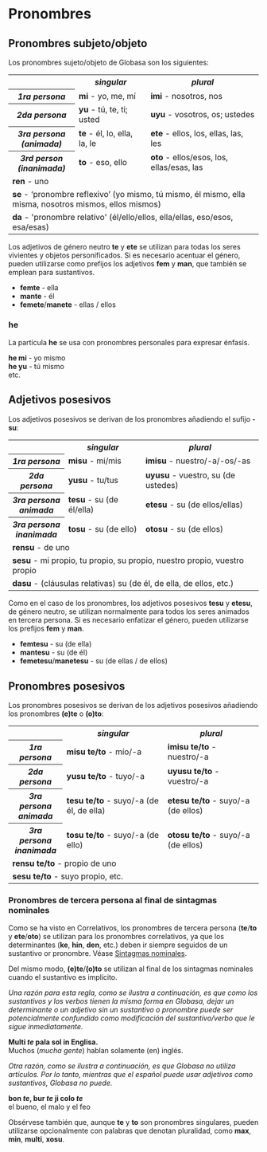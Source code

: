 <h1>Pronombres</h1>
<p>
</p>
<h2>Pronombres subjeto/objeto</h2>
<p>Los pronombres sujeto/objeto de Globasa son los siguientes:</p>
<table style="width:100%">
	<tbody>
		<tr>
			<td></td>
			<th><b><i>singular</i></b></th>
			<th><b><i>plural</i></b></th>
		</tr>
		<tr>
			<th><b><i>1ra persona</i></b></th>
			<td><b>mi</b> - yo, me, mí</td>
			<td><b>imi</b> - nosotros, nos</td>
		</tr>
		<tr>
			<th><b><i>2da persona</i></b></th>
			<td><b>yu</b> - tú, te, ti; usted</td>
			<td><b>uyu</b> - vosotros, os; ustedes</td>
		</tr>
		<tr>
			<th><b><i>3ra persona<br />(animada)</i></b></th>
			<td><b>te</b> - él, lo, ella, la, le</td>
			<td><b>ete</b> - ellos, los, ellas, las, les</td>
		</tr>
		<tr>
			<th><b><i>3rd person<br />(inanimada)</i></b></th>
			<td><b>to</b> - eso, ello</td>
			<td><b>oto</b> - ellos/esos, los, ellas/esas, las</td>
		</tr>
		<tr>
		</tr>
		<tr>
			<td colspan="3"><b>ren</b> - uno</td>
		</tr>
		<tr>
			<td colspan="3"><b>se</b> - ‘pronombre reflexivo’ (yo mismo, tú mismo, él mismo, ella misma, nosotros
				mismos, ellos mismos) </td>
		</tr>
		<tr>
			<td colspan="3"><b>da</b> - 'pronombre relativo' (él/ello/ellos, ella/ellas, eso/esos, esa/esas)</td>
		</tr>
	</tbody>
</table>
<p>Los adjetivos de género neutro <strong>te</strong> y <strong>ete</strong> se utilizan para todas los seres vivientes
	y objetos personificados. Si es necesario acentuar el género, pueden utilizarse como prefijos los adjetivos
	<strong>fem</strong> y <strong>man</strong>, que también se emplean para sustantivos.</p>
<ul>
	<li><strong>femte</strong> - ella</li>
	<li><strong>mante</strong> - él</li>
	<li><strong>femete</strong>/<strong>manete</strong> - ellas / ellos</li>
</ul>
<h3>he</h3>
<p>La partícula <strong>he</strong> se usa con pronombres personales para expresar énfasis.</p>
<p><strong>he mi</strong> - yo mismo<br />
	<strong>he yu</strong> - tú mismo<br /> etc.
</p>
<h2>Adjetivos posesivos <span id="suyali_sifalexi"></span></h2>
<p>Los adjetivos posesivos se derivan de los pronombres añadiendo el sufijo <strong>-su</strong>:</p>
<table style="width:100%">
	<tbody>
		<tr>
			<td></td>
			<th><b><i>singular</i></b></th>
			<th><b><i>plural</i></b></th>
		</tr>
		<tr>
			<th><b><i>1ra persona</i></b></th>
			<td><b>misu</b> - mi/mis</td>
			<td><b>imisu</b> - nuestro/-a/-os/-as</td>
		</tr>
		<tr>
			<th><b><i>2da persona</i></b></th>
			<td><b>yusu</b> - tu/tus</td>
			<td><b>uyusu</b> - vuestro, su (de ustedes)</td>
		</tr>
		<tr>
			<th><b><i>3ra persona<br />animada</i></b></th>
			<td><b>tesu</b> - su (de él/ella)</td>
			<td><b>etesu</b> - su (de ellos/ellas)</td>
		</tr>
		<tr>
			<th><b><i>3ra persona<br />inanimada</i></b></th>
			<td><b>tosu</b> - su (de ello)</td>
			<td><b>otosu</b> - su (de ellos)</td>
		</tr>
		<tr>
		</tr>
		<tr>
			<td colspan="3"><b>rensu</b> - de uno</td>
		</tr>
		<tr>
			<td colspan="3"><b>sesu</b> - mi propio, tu propio, su propio, nuestro propio, vuestro propio </td>
		</tr>
		<tr>
			<td colspan="3"><b>dasu</b> - (cláusulas relativas) su (de él, de ella, de ellos, etc.) </td>
		</tr>
	</tbody>
</table>
<p>Como en el caso de los pronombres, los adjetivos posesivos <strong>tesu</strong> y <strong>etesu</strong>, de género
	neutro, se utilizan normalmente para todos los seres animados en tercera persona. Si es necesario enfatizar el
	género, pueden utilizarse los prefijos <strong>fem</strong> y <strong>man</strong>.</p>
<ul>
	<li><strong>femtesu</strong> - su (de ella)</li>
	<li><strong>mantesu</strong> - su (de él)</li>
	<li><strong>femetesu</strong>/<strong>manetesu</strong> - su (de ellas / de ellos)</li>
</ul>
<h2>Pronombres posesivos</h2>
<p>Los pronombres posesivos se derivan de los adjetivos posesivos añadiendo los pronombres <strong>(e)te</strong> o
	<strong>(o)to</strong>:</p>
<table style="width:100%">
	<tbody>
		<tr>
			<td></td>
			<th><b><i>singular</i></b></th>
			<th><b><i>plural</i></b></th>
		</tr>
		<tr>
			<th><b><i>1ra persona</i></b></th>
			<td><b>misu te/to</b> - mío/-a</td>
			<td><b>imisu te/to</b> - nuestro/-a</td>
		</tr>
		<tr>
			<th><b><i>2da persona</i></b></th>
			<td><b>yusu te/to</b> - tuyo/-a</td>
			<td><b>uyusu te/to</b> - vuestro/-a</td>
		</tr>
		<tr>
			<th><b><i>3ra persona<br />animada</i></b></th>
			<td><b>tesu te/to</b> - suyo/-a (de él, de ella)</td>
			<td><b>etesu te/to</b> - suyo/-a (de ellos)</td>
		</tr>
		<tr>
			<th><b><i>3ra persona<br />inanimada</i></b></th>
			<td><b>tosu te/to</b> - suyo/-a (de ello)</td>
			<td><b>otosu te/to</b> - suyo/-a (de ellos)</td>
		</tr>
		<tr>
		</tr>
		<tr>
			<td colspan="3"><b>rensu te/to</b> - propio de uno</td>
		</tr>
		<tr>
			<td colspan="3"><b>sesu te/to</b> - suyo propio, etc. </td>
		</tr>
	</tbody>
</table>
<h3>Pronombres de tercera persona al final de sintagmas nominales</h3>
<p>Como se ha visto en Correlativos, los pronombres de tercera persona (<strong>te</strong>/<strong>to</strong> y
	<strong>ete</strong>/<strong>oto</strong>) se utilizan para los pronombres correlativos, ya que los determinantes
	(<strong>ke</strong>, <strong>hin</strong>, <strong>den</strong>, etc.) deben ir siempre seguidos de un sustantivo
	or pronombre. Véase <a href="./jumlemonli-estrutur.html#pornamelexi_in_namelexili_jumlemon">Sintagmas nominales</a>.
</p>
<p>Del mismo modo, <strong>(e)te</strong>/<strong>(o)to</strong> se utilizan al final de los sintagmas nominales cuando
	el sustantivo es implícito. </p>
<p><em>Una razón para esta regla, como se ilustra a continuación, es que como los sustantivos y los verbos tienen la
		misma forma en Globasa, dejar un determinante o un adjetivo sin un sustantivo o pronombre puede ser
		potencialmente confundido como modificación del sustantivo/verbo que le sigue inmediatamente.</em></p>
<p><strong>Multi <em>te</em> pala sol in Englisa.</strong><br /> Muchos (<em>mucha gente</em>) hablan solamente (en)
	inglés.</p>
<p><em>Otra razón, como se ilustra a continuación, es que Globasa no utiliza artículos. Por lo tanto, mientras que el
		español puede usar adjetivos como sustantivos, Globasa no puede.</em></p>
<p><strong>bon <em>te</em>, bur <em>te</em> ji colo <em>te</em></strong><br /> el bueno, el malo y el feo</p>
<p>Obsérvese también que, aunque <strong>te</strong> y <strong>to</strong> son pronombres singulares, pueden utilizarse
	opcionalmente con palabras que denotan pluralidad, como <strong>max</strong>, <strong>min</strong>,
	<strong>multi</strong>, <strong>xosu</strong>. </p>
<p></p>
